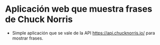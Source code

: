 # Aplicación web que muestra frases de Chuck Norris

* Simple aplicación que se vale de la API https://api.chucknorris.io/ para mostrar frases.
